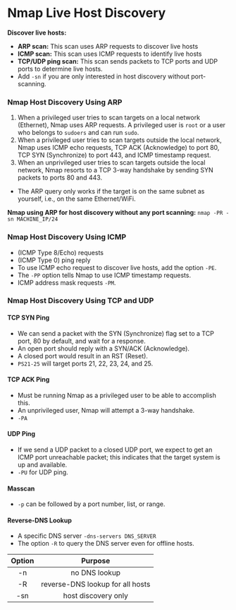 # Nmap Live Host Discovery

**Discover live hosts:**

* **ARP scan:** This scan uses ARP requests to discover live hosts
* **ICMP scan:** This scan uses ICMP requests to identify live hosts
* **TCP/UDP ping scan:** This scan sends packets to TCP ports and UDP ports to determine live hosts.
* Add `-sn` if you are only interested in host discovery without port-scanning.

### Nmap Host Discovery Using ARP

1. When a privileged user tries to scan targets on a local network (Ethernet), Nmap uses ARP requests. A privileged user is `root` or a user who belongs to `sudoers` and can run `sudo`.
2. When a privileged user tries to scan targets outside the local network, Nmap uses ICMP echo requests, TCP ACK (Acknowledge) to port 80, TCP SYN (Synchronize) to port 443, and ICMP timestamp request.
3. When an unprivileged user tries to scan targets outside the local network, Nmap resorts to a TCP 3-way handshake by sending SYN packets to ports 80 and 443.

* The ARP query only works if the target is on the same subnet as yourself, i.e., on the same Ethernet/WiFi.

**Nmap using ARP for host discovery without any port scanning:** `nmap -PR -sn MACHINE_IP/24`

### Nmap Host Discovery Using ICMP

* (ICMP Type 8/Echo) requests
* (ICMP Type 0) ping reply
* To use ICMP echo request to discover live hosts, add the option `-PE`.
* The `-PP` option tells Nmap to use ICMP timestamp requests.
* ICMP address mask requests `-PM`.

### Nmap Host Discovery Using TCP and UDP

#### TCP SYN Ping

* We can send a packet with the SYN (Synchronize) flag set to a TCP port, 80 by default, and wait for a response.
* An open port should reply with a SYN/ACK (Acknowledge).
* A closed port would result in an RST (Reset).
* `PS21-25` will target ports 21, 22, 23, 24, and 25.

#### TCP ACK Ping

* Must be running Nmap as a privileged user to be able to accomplish this.
* An unprivileged user, Nmap will attempt a 3-way handshake.
* `-PA`

#### UDP Ping

* If we send a UDP packet to a closed UDP port, we expect to get an ICMP port unreachable packet; this indicates that the target system is up and available.
* `-PU` for UDP ping.

#### Masscan

* `-p` can be followed by a port number, list, or range.

#### Reverse-DNS Lookup

* A specific DNS server `-dns-servers DNS_SERVER`
* The option `-R` to query the DNS server even for offline hosts.

| Option |              Purpose             |
| :----: | :------------------------------: |
|   -n   |           no DNS lookup          |
|   -R   | reverse-DNS lookup for all hosts |
|   -sn  |        host discovery only       |
